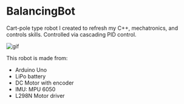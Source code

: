 # BalancingBot
Cart-pole type robot I created to refresh my C++, mechatronics, and controls skills. Controlled via cascading PID control.

![gif](balanceBot.gif)


This robot is made from:
* Arduino Uno
* LiPo battery
* DC Motor with encoder
* IMU: MPU 6050
* L298N Motor driver
